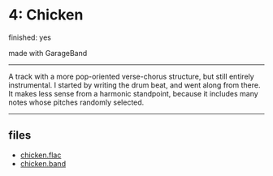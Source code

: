 # 4: Chicken

finished: yes

made with GarageBand

---

A track with a more pop-oriented verse-chorus structure, but still entirely instrumental. I started by writing the drum beat, and went along from there. It makes less sense from a harmonic standpoint, because it includes many notes whose pitches randomly selected.

---
## files
- [chicken.flac](files/chicken.flac)
- [chicken.band](files/chicken.band)
